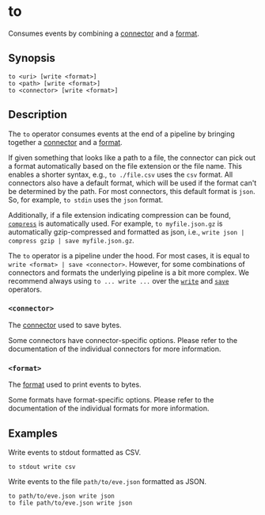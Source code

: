 # to

Consumes events by combining a [connector][connectors] and a [format][formats].

## Synopsis

```
to <uri> [write <format>]
to <path> [write <format>]
to <connector> [write <format>]
```

## Description

The `to` operator consumes events at the end of a pipeline by bringing together
a [connector][connectors] and a [format][formats].

If given something that looks like a path to a file, the connector can pick
out a format automatically based on the file extension or the file name.
This enables a shorter syntax, e.g., `to ./file.csv` uses the `csv` format.
All connectors also have a default format, which will be used
if the format can't be determined by the path. For most connectors,
this default format is `json`.
So, for example, `to stdin` uses the `json` format.

Additionally, if a file extension indicating compression can be found,
[`compress`](compress.md) is automatically used. For example, `to
myfile.json.gz` is automatically gzip-compressed and formatted as json, i.e.,
`write json | compress gzip | save myfile.json.gz`.

The `to` operator is a pipeline under the hood. For most cases, it is equal to
`write <format> | save <connector>`. However, for some combinations of
connectors and formats the underlying pipeline is a bit more complex. We
recommend always using `to ... write ...` over the [`write`](write.md) and
[`save`](save.md) operators.

### `<connector>`

The [connector][connectors] used to save bytes.

Some connectors have connector-specific options. Please refer to the
documentation of the individual connectors for more information.

### `<format>`

The [format][formats] used to print events to bytes.

Some formats have format-specific options. Please refer to the documentation of
the individual formats for more information.

## Examples

Write events to stdout formatted as CSV.

```
to stdout write csv
```

Write events to the file `path/to/eve.json` formatted as JSON.

```
to path/to/eve.json write json
to file path/to/eve.json write json
```

[connectors]: ../connectors.md
[formats]: ../formats.md

